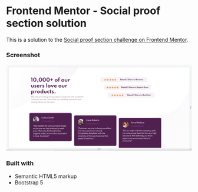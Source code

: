 # Frontend Mentor - Social proof section solution

This is a solution to the [Social proof section challenge on Frontend Mentor](https://www.frontendmentor.io/challenges/social-proof-section-6e0qTv_bA).

### Screenshot

![alt text](./images/social-proof.png)

### Built with

- Semantic HTML5 markup
- Bootstrap 5
